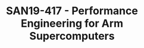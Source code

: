 ---
categories:
- san19
description: Arm and its partners are rapidly gaining ground in high performance computing
  with supercomputers based on Arm’s server-class IP (a.k.a. Neoverse) in production
  at leadership computing facilities worldwide. An unprecedented number of open source
  and commercial HPC software developers are actively tuning their applications for
  these new platforms. This presentation expands on the “Arm in HPC” keynote to encourage
  growth and collaboration in the Arm HPC community by introducing the available technologies,
  methodologies, and resources for HPC developers interested in migrating their applications
  to Arm Neoverse. The first 25 minutes of this presentation will review of the state-of-the-art
  in supercomputer deployments and software applications, introduce HPC developer
  tools from Arm and the HPC community, and conclude with tips and tricks for porting
  high performance computing applications to Neoverse supercomputers. If 50 minutes
  are available for this presentation, we will also include tips and tricks for porting
  vectorized HPC applications to Arm’s Scalable Vector Extension (SVE) and introduce
  a performance quantification methodology for SVE based on the Arm Instruction Emulator
  (ArmIE). We will demonstrate how highly tuned HPC applications can be ported to
  SVE when those applications have made assumptions about the hardware vector width
  and discuss the performance implications of vector width agnostic (VLA) programming.
  The presentation will conclude by presenting community resources for HPC developers
  and extending an invitation to future community events.
image:
  featured: 'true'
  path: /assets/images/featured-images/san19/SAN19-417.png
session_attendee_num: '30'
session_id: SAN19-417
session_room: Pacific Room (Keynote)
session_slot:
  end_time: '2019-09-26 12:50:00'
  start_time: '2019-09-26 12:00:00'
session_speakers:
- speaker_bio: John Linford is a principal applications engineer at Arm with extensive
    experience creating, using, supporting, and deploying high performance computing
    applications and technologies. His research interests include emerging computer
    architectures, compilers, code generation, performance analysis, and numerical
    simulation (particularly atmospheric chemistry). He has developed tools for chemical
    kinetic simulation, rotorcraft engineering, software performance analysis, and
    software environment management.
  speaker_company: Arm
  speaker_image: /assets/images/speakers/san19/john-linford.jpg
  speaker_location: ''
  speaker_name: John Linford
  speaker_position: Principal Applications Engineer
  speaker_url: ''
  speaker_username: john.linford
session_track: HPC
tag: session
tags:
- HPC
- ' Tools'
- ' Arm on Arm'
- ' Machine Learning/AI'
title: SAN19-417 - Performance Engineering for Arm Supercomputers
---